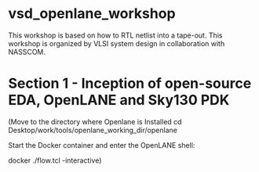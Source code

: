 # vsd_openlane_workshop
This workshop is based on how to RTL netlist into a tape-out. This workshop is organized by VLSI system design in collaboration with NASSCOM.
# Section 1 - Inception of open-source EDA, OpenLANE and Sky130 PDK 
(Move to the directory where Openlane is Installed
cd Desktop/work/tools/openlane_working_dir/openlane

Start the Docker container and enter the OpenLANE shell:

docker
./flow.tcl -interactive)
